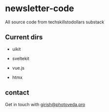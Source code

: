 # newsletter-code

All source code from techskillstodollars substack

## Current dirs

- uikit

- sveltekit

- vue.js

- htmx

## contact

Get in touch with girish@photoveda.pro
